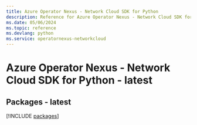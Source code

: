 ```yaml
---
title: Azure Operator Nexus - Network Cloud SDK for Python
description: Reference for Azure Operator Nexus - Network Cloud SDK for Python
ms.date: 05/06/2024
ms.topic: reference
ms.devlang: python
ms.service: operatornexus-networkcloud
---
```

# Azure Operator Nexus - Network Cloud SDK for Python - latest
## Packages - latest
[!INCLUDE [packages](operator-nexus---network-cloud-index.md)]